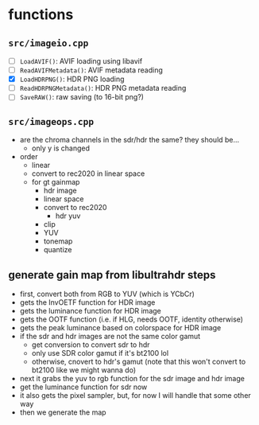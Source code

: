 # functions
## `src/imageio.cpp`
- [ ] `LoadAVIF()`: AVIF loading using libavif
- [ ] `ReadAVIFMetadata()`: AVIF metadata reading
- [x] `LoadHDRPNG()`: HDR PNG loading
- [ ] `ReadHDRPNGMetadata()`: HDR PNG metadata reading
- [ ] `SaveRAW()`: raw saving (to 16-bit png?)

## `src/imageops.cpp`
- are the chroma channels in the sdr/hdr the same? they should be...
    - only y is changed
- order
    - linear
    - convert to rec2020 in linear space
    - for gt gainmap
        - hdr image
        - linear space
        - convert to rec2020
            - hdr yuv
        - clip
        - YUV
        - tonemap
        - quantize

## generate gain map from libultrahdr steps
- first, convert both from RGB to YUV (which is YCbCr)
- gets the InvOETF function for HDR image
- gets the luminance function for HDR image
- gets the OOTF function (i.e. if HLG, needs OOTF, identity otherwise)
- gets the peak luminance based on colorspace for HDR image
- if the sdr and hdr images are not the same color gamut
    - get conversion to convert sdr to hdr
    - only use SDR color gamut if it's bt2100 lol
    - otherwise, cnovert to hdr's gamut (note that this won't convert to bt2100 like we might wanna do)
- next it grabs the yuv to rgb function for the sdr image and hdr image
- get the luminance function for sdr now  
- it also gets the pixel sampler, but, for now I will handle that some other way
- then we generate the map
